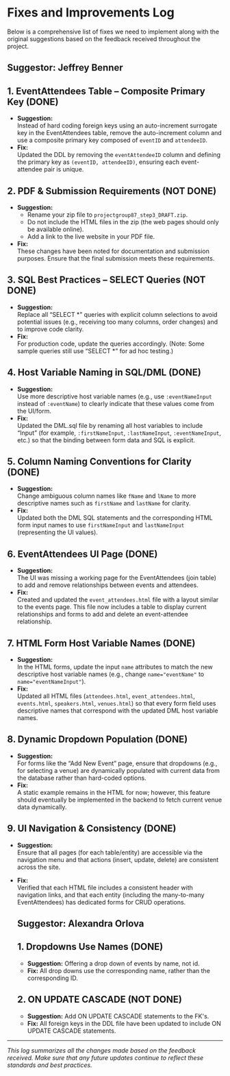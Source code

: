 # Fixes and Improvements Log

Below is a comprehensive list of fixes we need to implement along with the original suggestions based on the feedback received throughout the project.

## Suggestor: **Jeffrey Benner**

## 1. EventAttendees Table – Composite Primary Key (DONE)
- **Suggestion:**  
  Instead of hard coding foreign keys using an auto-increment surrogate key in the EventAttendees table, remove the auto-increment column and use a composite primary key composed of `eventID` and `attendeeID`.
- **Fix:**  
  Updated the DDL by removing the `eventAttendeeID` column and defining the primary key as `(eventID, attendeeID)`, ensuring each event-attendee pair is unique.

## 2. PDF & Submission Requirements (NOT DONE)
- **Suggestion:**  
  - Rename your zip file to `projectgroup87_step3_DRAFT.zip`.
  - Do not include the HTML files in the zip (the web pages should only be available online).
  - Add a link to the live website in your PDF file.
- **Fix:**  
  These changes have been noted for documentation and submission purposes. Ensure that the final submission meets these requirements.

## 3. SQL Best Practices – SELECT Queries (NOT DONE)
- **Suggestion:**  
  Replace all “SELECT *” queries with explicit column selections to avoid potential issues (e.g., receiving too many columns, order changes) and to improve code clarity.
- **Fix:**  
  For production code, update the queries accordingly. (Note: Some sample queries still use “SELECT *” for ad hoc testing.)

## 4. Host Variable Naming in SQL/DML (DONE)
- **Suggestion:**  
  Use more descriptive host variable names (e.g., use `:eventNameInput` instead of `:eventName`) to clearly indicate that these values come from the UI/form.
- **Fix:**  
  Updated the DML.sql file by renaming all host variables to include “Input” (for example, `:firstNameInput`, `:lastNameInput`, `:eventNameInput`, etc.) so that the binding between form data and SQL is explicit.

## 5. Column Naming Conventions for Clarity (DONE)
- **Suggestion:**  
  Change ambiguous column names like `fName` and `lName` to more descriptive names such as `firstName` and `lastName` for clarity.
- **Fix:**  
  Updated both the DML SQL statements and the corresponding HTML form input names to use `firstNameInput` and `lastNameInput` (representing the UI values).

## 6. EventAttendees UI Page (DONE)
- **Suggestion:**  
  The UI was missing a working page for the EventAttendees (join table) to add and remove relationships between events and attendees.
- **Fix:**  
  Created and updated the `event_attendees.html` file with a layout similar to the events page. This file now includes a table to display current relationships and forms to add and delete an event-attendee relationship.

## 7. HTML Form Host Variable Names (DONE)
- **Suggestion:**  
  In the HTML forms, update the input `name` attributes to match the new descriptive host variable names (e.g., change `name="eventName"` to `name="eventNameInput"`).
- **Fix:**  
  Updated all HTML files (`attendees.html`, `event_attendees.html`, `events.html`, `speakers.html`, `venues.html`) so that every form field uses descriptive names that correspond with the updated DML host variable names.

## 8. Dynamic Dropdown Population (DONE)
- **Suggestion:**  
  For forms like the “Add New Event” page, ensure that dropdowns (e.g., for selecting a venue) are dynamically populated with current data from the database rather than hard-coded options.
- **Fix:**  
  A static example remains in the HTML for now; however, this feature should eventually be implemented in the backend to fetch current venue data dynamically.

## 9. UI Navigation & Consistency (DONE)
- **Suggestion:**  
  Ensure that all pages (for each table/entity) are accessible via the navigation menu and that actions (insert, update, delete) are consistent across the site.
- **Fix:**  
  Verified that each HTML file includes a consistent header with navigation links, and that each entity (including the many-to-many EventAttendees) has dedicated forms for CRUD operations.


  ## Suggestor: **Alexandra Orlova**

  ## 1. Dropdowns Use Names (DONE)
  - **Suggestion:**
    Offering a drop down of events by name, not id.
  - **Fix:**
    All drop downs use the corresponding name, rather than the corresponding ID.

  ## 2. ON UPDATE CASCADE (NOT DONE)
  - **Suggestion:**
    Add ON UPDATE CASCADE statements to the FK's.
  - **Fix:**
    All foreign keys in the DDL file have been updated to include ON UPDATE CASCADE statements.

---

*This log summarizes all the changes made based on the feedback received. Make sure that any future updates continue to reflect these standards and best practices.*
